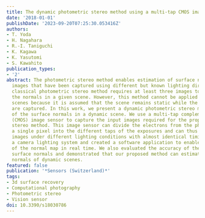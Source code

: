 ```yaml
---
title: The dynamic photometric stereo method using a multi-tap CMOS image sensor
date: '2018-01-01'
publishDate: '2023-09-20T07:25:30.053416Z'
authors:
- T. Yoda
- H. Nagahara
- R.-I. Taniguchi
- K. Kagawa
- K. Yasutomi
- S. Kawahito
publication_types:
- '2'
abstract: The photometric stereo method enables estimation of surface normals from
  images that have been captured using different but known lighting directions. The
  classical photometric stereo method requires at least three images to determine
  the normals in a given scene. However, this method cannot be applied to dynamic
  scenes because it is assumed that the scene remains static while the required images
  are captured. In this work, we present a dynamic photometric stereo method for estimation
  of the surface normals in a dynamic scene. We use a multi-tap complementary metal-oxide-semiconductor
  (CMOS) image sensor to capture the input images required for the proposed photometric
  stereo method. This image sensor can divide the electrons from the photodiode from
  a single pixel into the different taps of the exposures and can thus capture multiple
  images under different lighting conditions with almost identical timing. We implemented
  a camera lighting system and created a software application to enable estimation
  of the normal map in real time. We also evaluated the accuracy of the estimated
  surface normals and demonstrated that our proposed method can estimate the surface
  normals of dynamic scenes.
featured: false
publication: '*Sensors (Switzerland)*'
tags:
- 3d surface recovery
- Computational photography
- Photometric stereo
- Vision sensor
doi: 10.3390/s18030786
---
```


